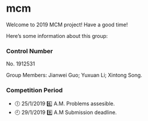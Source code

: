 # mcm

Welcome to 2019 MCM project! Have a good time!

Here’s some information about this group:

### Control Number

No. 1912531

Group Members: Jianwei Guo; Yuxuan Li; Xintong Song.

### Competition Period

- :clock6: 25/1/2019 :six: A.M. Problems assesible.
- :clock9: 29/1/2019 :nine: A.M Submission deadline.

